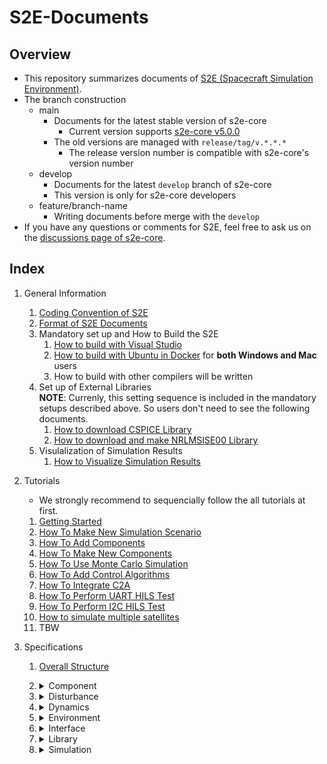 # S2E-Documents
## Overview

- This repository summarizes documents of [S2E (Spacecraft Simulation Environment)](https://github.com/ut-issl/s2e-core/).
- The branch construction
  - main
    - Documents for the latest stable version of s2e-core
      - Current version supports [s2e-core v5.0.0](https://github.com/ut-issl/s2e-core/releases/tag/v5.0.0)
    - The old versions are managed with `release/tag/v.*.*.*`
      - The release version number is compatible with s2e-core's version number
  - develop
    - Documents for the latest `develop` branch of s2e-core
    - This version is only for s2e-core developers
  - feature/branch-name
    - Writing documents before merge with the `develop`
- If you have any questions or comments for S2E, feel free to ask us on the [discussions page of s2e-core](https://github.com/ut-issl/s2e-core/discussions).

## Index

1. General Information
   1. [Coding Convention of S2E](./General/CodingConvention.md)
   2. [Format of S2E Documents](./General/DocumentFormat.md)
   3. Mandatory set up and How to Build the S2E  
	   1. [How to build with Visual Studio](./General/HowToCompileWithVisualStudio.md)
	   2. [How to build with Ubuntu in Docker](./General/HowToCompileWithUbuntuInDocker.md) for **both Windows and Mac** users
	   3. How to build with other compilers will be written
   4. Set up of External Libraries  
      **NOTE**: Currenly, this setting sequence is included in the mandatory setups described above. So users don't need to see the following documents.
      1. [How to download CSPICE Library](./General/HowToDwnloadCSPCElibrary.md)
	   2. [How to download and make NRLMSISE00 Library](./General/HowToDownloadNRLMSISE00library.md)
   5. Visulalization of Simulation Results
      1. [How to Visualize Simulation Results](./General/HowToVisualizeSimulationResults.md)
     

2. Tutorials  
   - We strongly recommend to sequencially follow the all tutorials at first.
   1. [Getting Started](./Tutorials/GettingStarted.md)
   2. [How To Make New Simulation Scenario](./Tutorials/HowToMakeNewSimulationScenario.md)
   3. [How To Add Components](./Tutorials/HowToAddComponents.md)
   4. [How To Make New Components](./Tutorials/HowToMakeNewComponents.md)
   5. [How To Use Monte Carlo Simulation](./Tutorials/HowToUseMonteCarloSimulation.md)
   6. [How To Add Control Algorithms](./Tutorials/HowToAddControlAlgorithms.md)
   7. [How To Integrate C2A](./Tutorials/HowToIntegrateC2A.md)
   8. [How To Perform UART HILS Test](./Tutorials/HowToPerformUartHilsTest.md)
   9. [How To Perform I2C HILS Test](./Tutorials/HowToPerformI2cHilsTest.md)
   10. [How to simulate multiple satellites](./Tutorials/HowToSimulateMultipleSatellites.md)
   11. TBW

3. Specifications
   1. [Overall Structure](./Specifications/OverallStructure/OverallStructure.md)

   1. <details><summary> Component </summary>
      
      1. Overview of Components: TBW
      1. <details><summary> Abstract </summary>

         1. [Component Base](./Specifications/Component/Abstract/Spec_ComponentBase.md)
         1. Examples: TBW
         1. I2C Controller Communication Base: TBW
         1. Tickable: TBW
         1. [OBC Communication Base](./Specifications/Component/Abstract/Spec_ObcCommunicationBase.md)
         1. OBC GPIO Base: TBW
         1. OBC I2C Target Communication Base: TBW
         1. [Sensor Base](./Specifications/Component/Abstract/Spec_SensorBase.md)
         1. Singleton: TBW
         1. StateMachine: TBW

         </details>

      1. <details><summary> AOCS (Attitude and Orbit Control System) </summary>

         1. GNSS Receiver: TBW
         1. Gyro sensor: TBW
         1. Magnetic sensor: TBW
         1. Magnetorquer: TBW
         1. [RW Jitter](./Specifications/Component/AOCS/Spec_RWJitter.md)
         1. RW (Reaction Wheel): TBW
         1. [STT](./Specifications/Component/AOCS/Spec_STT.md)
         1. Sun sensor: TBW

         </details>

      1. <details><summary> CDH (Command and Data Handling) </summary>

         1. OBC (Onboard Computer): TBW
         1. OBC C2A: TBW
         1. TMTC Interface: TBW

         </details>

      1. <details><summary> CommGS (Communication and Ground Station) </summary>

         1. Antenna: TBW
         1. GS calculator: TBW

         </details>

      1. <details><summary> Mission </summary>

         1. [Telescope](./Specifications/Component/Mission/Spec_Telescope_en.md) ([Japanese version](./Specifications/Component/Mission/Spec_Telescope_ja.md))

         </details>

      1. <details><summary> Power </summary>

         1. BAT (Battery): TBW
         1. CSV scenario interface: TBW
         1. [PCU](./Specifications/Component/Power/Spec_PCU.md)
         1. PCU Initial study: TBW
         1. SAP (Solar Array Paddle): TBW

         </details>

      1. <details><summary> Propulsion </summary>

         1. [SimpleThruster](./Specifications/Component/Propulsion/Spec_SimpleThruster.md)

         </details>

      1. Thermal: No components now.

      </details>

   2. <details><summary> Disturbance </summary>

      1. Overview of disturbance calculation: TBW
      1. [GeoPotential](./Specifications/Disturbance/Spec_GeoPotential.md)
      1. [Gravity Gradient Torque](./Specifications/Disturbance/Spec_GGTorque.md)
      1. [Magnetic Disturbance Torque](./Specifications/Disturbance/Spec_MagDisturbance.md)
      1. [Surface force](./Specifications/Disturbance/Spec_SurfaceForce.md)
         1. [Air Drag](./Specifications/Disturbance/Spec_SurfaceForce_AirDrag.md)
         1. [Solar Radiation Pressure](./Specifications/Disturbance/Spec_SurfaceForce_SolarRadiation.md)
      1. [Third Body Gravity](./Specifications/Disturbance/Spec_ThirdBodyGravity.md)
      
      </details>

   3. <details><summary> Dynamics </summary>

      1. Attitude
         1. Overview of Attitude calculation: TBW
         1. [Attitude Dynamics](./Specifications/Dynamics/Spec_AttitudeDynamics.md)
         1. [Controlled Attitude](./Specifications/Dynamics/Spec_ControlledAttitude.md)
      1. Orbit
         1. [Overview of Orbit calculation](./Specifications/Dynamics/Spec_Orbit.md)
         1. [Kepler Orbit](./Specifications/Dynamics/Spec_KeplerOrbit.md)
         1. [RK4 Orbit Propagation](./Specifications/Dynamics/Spec_Rk4Orbit.md)
         1. [SGP4 Orbit Propagation with TLE](./Specifications/Dynamics/Spec_Sgp4.md)
         1. [ENCKE method](./Specifications/Dynamics/Spec_EnckeMethod.md)
         1. [Relative Orbit](./Specifications/Dynamics/Spec_RelativeOrbit.md)
      1. Thermal: not supported now.
      
      </details>

   4. <details><summary> Environment </summary>

      1. Overview of Environment calculation: TBW
      1. Global Environment
         1. Celestial Information: TBW
         1. [Celestial Rotation](./Specifications/Environment/Spec_CelestialRotation.md)
         1. Clock Generation: TBW
         1. [GNSS Satellites](./Specifications/Environment/Spec_GnssSatellites_en.md), ([Japanese version](./Specifications/Environment/Spec_GnssSatellites_ja.md))
         1. [Hipparcos Catalogue](./Specifications/Environment/Spec_HipparcosCatalogue_en.md), ([Japanese version](./Specifications/Environment/Spec_HipparcosCatalogue_ja.md))
         1. Physical Constants: TBW
         1. SimTime: TBW
      1. Local Environment
         1. [Atmosphere](./Specifications/Environment/Spec_Atmosphere.md)
         1. [Magnetic Environment](./Specifications/Environment/Spec_MagEnvironment.md)
         1. [Solar Radiation Pressure Environment](./Specifications/Environment/Spec_SRPEnvironment.md)

      </details>

   5. <details><summary> Interface </summary>

      1. Overview of Interface
      1. HILS In/Out
         1. Com port interface: TBW
         1. Hardware Message: TBW
         1. HILS port manager: TBW

      1. Initialize Input
         1. IniAccess: TBW

      1. Log Output
         1. Loggable: TBW
         1. Log Utility: TBW
         1. Logger: TBW

      1. <details><summary> Spacecraft In/Out</summary>

         1. Ports
            1. GPIO Port: TBW
            1. I2C Port: TBW
            1. [Power Port](./Specifications/Interface/Spec_PowerPort.md)
            1. SCI Port: TBW
         1. Utils
            1. ITCTMChannel: TBW
            1. Ring Buffer: TBW

         </details>

      
      </details>

   6. <details><summary> Library </summary>

      1. Geodesy
         1. Geodetic Position: TBW
      1. Orbit
         1. Kepler Orbit: TBW
         1. Orbital Elements: TBW
      1. Relative Orbit
         1. Relative Orbit Models: TBW
      1. IGRF (International Geomagnetic Reference Field): TBW
      1. inih: TBW
      1. <details><summary> math </summary>

         1. GlobalRand (Global Randomize control): TBW
         1. MatVec (Matrix and Vector) : TBW
         1. Matrix: TBW
         1. NormalRand (Normal Randomization): TBW
         1. ODE (Ordinaly Differential Equation): TBW
         1. Quantization: TBW
         1. Quaternion: TBW
         1. Ran0 and Ran1: TBW
         1. Random Walk: TBW
         1. Vector: TBW
         1. s2e_math: TBW

         </details>
      1. nrlmsise00: TBW
      1. optics
         1. Gaussian Beam Base: TBW
      1. sgp4: TBW
      1. utils
         1. Macros: TBW
         1. Endian: TBW
         1. SLIP: TBW
      
      </details>

   7. <details><summary> Simulation </summary>

      1. Case: TBW
      1. Ground Station: TBW
      1. Inter Satellite Communication: TBW
      1. [MCSim (Monte Carlo Simulation)](./Specifications/Simulation/Spec_MonteCarloSimulation.md)
      1. Spacecraft: TBW
         1. Installed Components: TBW
         1. Spacecraft: TBW
         1. Structure: TBW
      
      </details>

